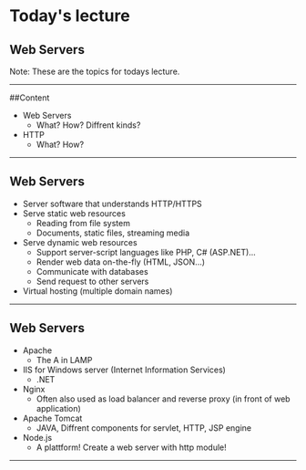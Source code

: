 <!-- Start -->
# Today's lecture <!-- {_style="font-size:140%"} -->
## Web Servers

Note:
These are the topics for todays lecture.


---
##Content
* Web Servers
  * What? How? Diffrent kinds?
* HTTP
  * What? How?

---
## Web Servers

  * Server software that understands HTTP/HTTPS
  * Serve static web resources
    * Reading from file system
    * Documents, static files, streaming media
  * Serve dynamic web resources
    * Support server-script languages like PHP, C# (ASP.NET)...
    * Render web data on-the-fly (HTML, JSON...)
    * Communicate with databases
    * Send request to other servers
  * Virtual hosting (multiple domain names)
  
---
## Web Servers

* Apache
  * The A in LAMP
* IIS for Windows server (Internet Information Services)
  * .NET
* Nginx
  * Often also used as load balancer and reverse proxy (in front of web application)
* Apache Tomcat
  * JAVA, Diffrent components for servlet, HTTP, JSP engine
* Node.js
  * A plattform! Create a web server with http module!

---

